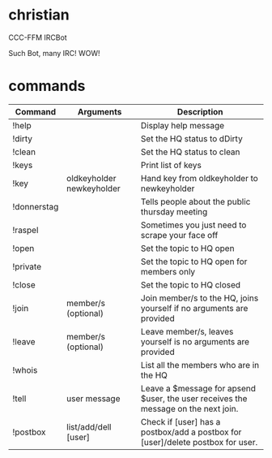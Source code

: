 # christian
CCC-FFM IRCBot 

Such Bot, many IRC! WOW!

# commands
| Command | Arguments | Description                |
|---------|-----------|----------------------------|
| !help   | | Display help message       |
| !dirty  | | Set the HQ status to dDirty |
| !clean  | | Set the HQ status to clean |
| !keys   | | Print list of keys
| !key    | oldkeyholder newkeyholder | Hand key from oldkeyholder to newkeyholder |
| !donnerstag |  | Tells people about the public thursday meeting |
| !raspel | | Sometimes you just need to scrape your face off|
| !open   | | Set the topic to HQ open                  |
| !private | | Set the topic to HQ open for members only |
| !close  | | Set the topic to HQ closed |
| !join   | member/s (optional)| Join member/s to the HQ, joins yourself if no arguments are provided|
| !leave  | member/s (optional)| Leave member/s, leaves yourself is no arguments are provided|
| !whois  | | List all the members who are in the HQ |
| !tell   | user message | Leave a $message for apsend $user, the user receives the message on the next join. |
| !postbox | list/add/dell [user] | Check if [user] has a postbox/add a postbox for [user]/delete postbox for user. |
